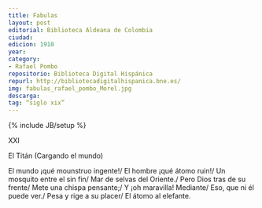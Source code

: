 ```yaml
---
title: Fabulas
layout: post
editorial: Biblioteca Aldeana de Colombia
ciudad: 
edicion: 1910
year: 
category:
- Rafael Pombo
repositorio: Biblioteca Digital Hispánica
repurl: http://bibliotecadigitalhispanica.bne.es/
img: fabulas_rafael_pombo_Morel.jpg
descarga: 
tag: “siglo xix”
---
```

{% include JB/setup %}

XXI

El Titán
(Cargando el mundo)

El mundo ¡qué mounstruo ingente!/ 
El hombre ¡qué átomo ruin!/ 
Un mosquito entre el sin fin/ 
Mar de selvas del Oriente./ 
Pero Dios tras de su frente/ 
Mete una chispa pensante;/ 
Y ¡oh maravilla! Mediante/ 
Eso, que ni él puede ver./ 
Pesa y rige a su placer/ 
El átomo al elefante.
